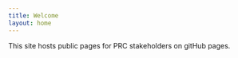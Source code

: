 ```yaml
---
title: Welcome
layout: home
---
```


This site hosts public pages for PRC stakeholders on gitHub pages.